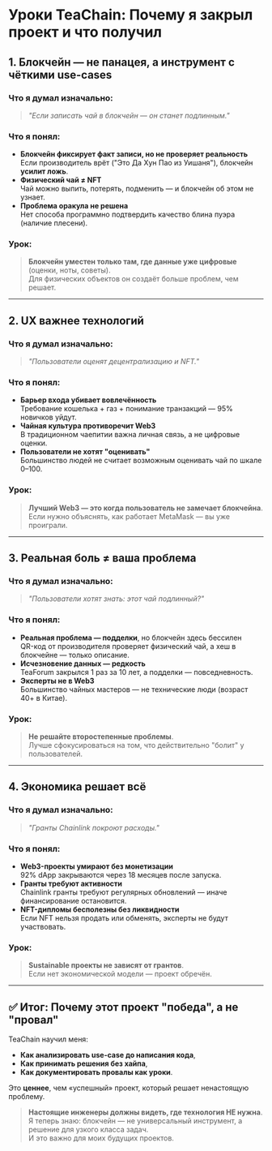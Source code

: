 
# Уроки TeaChain: Почему я закрыл проект и что получил

## 1. Блокчейн — не панацея, а инструмент с чёткими use-cases
### Что я думал изначально:
> *"Если записать чай в блокчейн — он станет подлинным."*

### Что я понял:
- **Блокчейн фиксирует факт записи, но не проверяет реальность**  
  Если производитель врёт ("Это Да Хун Пао из Уишаня"), блокчейн **усилит ложь**.  
- **Физический чай ≠ NFT**  
  Чай можно выпить, потерять, подменить — и блокчейн об этом не узнает.  
- **Проблема оракула не решена**  
  Нет способа программно подтвердить качество блина пуэра (наличие плесени).

### Урок:
> **Блокчейн уместен только там, где данные уже цифровые** (оценки, ноты, советы).  
> Для физических объектов он создаёт больше проблем, чем решает.

---

## 2. UX важнее технологий
### Что я думал изначально:
> *"Пользователи оценят децентрализацию и NFT."*

### Что я понял:
- **Барьер входа убивает вовлечённость**  
  Требование кошелька + газ + понимание транзакций — 95% новичков уйдут.  
- **Чайная культура противоречит Web3**  
  В традиционном чаепитии важна личная связь, а не цифровые оценки.  
- **Пользователи не хотят "оценивать"**  
  Большинство людей не считает возможным оценивать чай по шкале 0–100.

### Урок:
> **Лучший Web3 — это когда пользователь не замечает блокчейна**.  
> Если нужно объяснять, как работает MetaMask — вы уже проиграли.

---

## 3. Реальная боль ≠ ваша проблема
### Что я думал изначально:
> *"Пользователи хотят знать: этот чай подлинный?"*

### Что я понял:
- **Реальная проблема — подделки**, но блокчейн здесь бессилен  
  QR-код от производителя проверяет физический чай, а хеш в блокчейне — только описание.  
- **Исчезновение данных — редкость**  
  TeaForum закрылся 1 раз за 10 лет, а подделки — повседневность.  
- **Эксперты не в Web3**  
  Большинство чайных мастеров — не технические люди (возраст 40+ в Китае).

### Урок:
> **Не решайте второстепенные проблемы**.  
> Лучше сфокусироваться на том, что действительно "болит" у пользователей.

---

## 4. Экономика решает всё
### Что я думал изначально:
> *"Гранты Chainlink покроют расходы."*

### Что я понял:
- **Web3-проекты умирают без монетизации**  
  92% dApp закрываются через 18 месяцев после запуска.  
- **Гранты требуют активности**  
  Chainlink гранты требуют регулярных обновлений — иначе финансирование остановится.  
- **NFT-дипломы бесполезны без ликвидности**  
  Если NFT нельзя продать или обменять, эксперты не будут участвовать.

### Урок:
> **Sustainable проекты не зависят от грантов**.  
> Если нет экономической модели — проект обречён.

---

## ✅ Итог: Почему этот проект "победа", а не "провал"
TeaChain научил меня:  
- **Как анализировать use-case до написания кода**,  
- **Как принимать решения без хайпа**,  
- **Как документировать провалы как уроки**.  

Это **ценнее**, чем «успешный» проект, который решает ненастоящую проблему.  

> **Настоящие инженеры должны видеть, где технология НЕ нужна**.  
> Я теперь знаю: блокчейн — не универсальный инструмент, а решение для узкого класса задач.  
> И это важно для моих будущих проектов.

